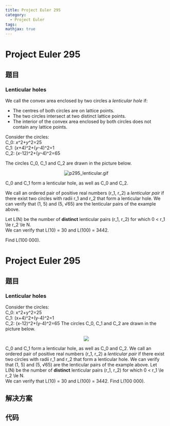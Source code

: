 ```yaml
---
title: Project Euler 295
category:
  - Project Euler
tags:
mathjax: true
---
```

<escape><!-- more --></escape>
    
# Project Euler 295
## 题目
### Lenticular holes


We call the convex area enclosed by two circles a <i>lenticular hole</i> if:
<ul><li>The centres of both circles are on lattice points.</li>
<li>The two circles intersect at two distinct lattice points.</li>
<li>The interior of the convex area enclosed by both circles does not contain any lattice points.
</li>
</ul>Consider the circles:<br />
C_0: <var>x</var>^2+<var>y</var>^2=25<br />
C_1: (<var>x</var>+4)^2+(<var>y</var>-4)^2=1<br />
C_2: (<var>x</var>-12)^2+(<var>y</var>-4)^2=65


The circles C_0, C_1 and C_2 are drawn in the picture below.
<div align="center"><img src="project/images/p295_lenticular.gif" alt="p295_lenticular.gif" /></div>

C_0 and C_1 form a lenticular hole, as well as C_0 and C_2.

We call an ordered pair of positive real numbers (r_1, r_2) a <i>lenticular pair</i> if there exist two circles with radii r_1 and r_2 that form a lenticular hole.
We can verify that (1, 5) and (5, √65) are the lenticular pairs of the example above.

Let L(N) be the number of <b>distinct</b> lenticular pairs (r_1, r_2) for which 0 < r_1 \le r_2 \le N.<br />
We can verify that L(10) = 30 and L(100) = 3442.

Find L(100 000).















# Project Euler 295
## 题目
### Lenticular holes

Consider the circles:<br>C_0: x^2+y^2=25<br>C_1: (x+4)^2+(y-4)^2=1<br>C_2: (x-12)^2+(y-4)^2=65
The circles C_0, C_1 and C_2 are drawn in the picture below.
<center><img src="https://projecteuler.net/project/images/p295_lenticular.gif"></center>

C_0 and C_1 form a lenticular hole, as well as C_0 and C_2.
We call an ordered pair of positive real numbers (r_1, r_2) a <i>lenticular pair</i> if there exist two circles with radii r_1 and r_2 that form a lenticular hole. We can verify that (1, 5) and (5, √65) are the lenticular pairs of the example above.
Let L(N) be the number of <b>distinct</b> lenticular pairs (r_1, r_2) for which 0 < r_1 \le r_2 \le N.<br>We can verify that L(10) = 30 and L(100) = 3442.
Find L(100 000).


## 解决方案


## 代码


